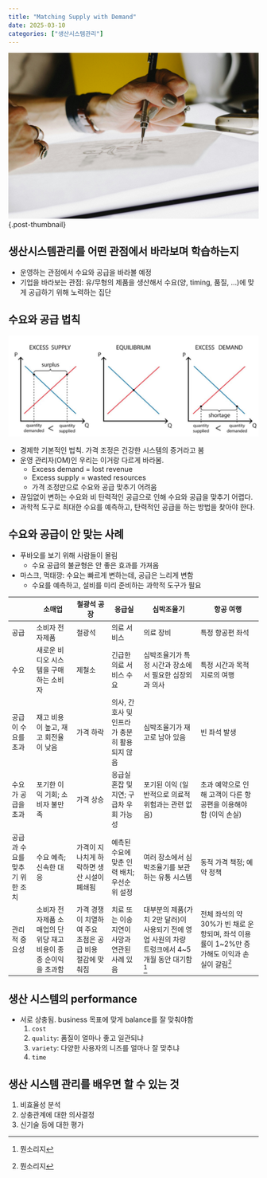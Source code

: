 ```yaml
---
title: "Matching Supply with Demand"
date: 2025-03-10
categories: ["생산시스템관리"]
---
```


![](/img/human-thumb.jpg){.post-thumbnail}

## 생산시스템관리를 어떤 관점에서 바라보며 학습하는지

- 운영하는 관점에서 수요와 공급을 바라볼 예정
- 기업을 바라보는 관점: 유/무형의 제품을 생산해서 수요(양, timing, 품질, ...)에 맞게 공급하기 위해 노력하는 집단

## 수요와 공급 법칙

![파란색 - 수요, 빨간색 - 공급](img/2025-03-29-17-16-08.png)

- 경제학 기본적인 법칙. 가격 조정은 건강한 시스템의 증거라고 봄
- 운영 관리자(OM)인 우리는 이거랑 다르게 바라봄.
    - Excess demand = lost revenue
    - Excess supply = wasted resources
    - 가격 조정만으로 수요와 공급 맞추기 어려움
- 끊임없이 변하는 수요와 비 탄력적인 공급으로 인해 수요와 공급을 맞추기 어렵다.
- 과학적 도구로 최대한 수요를 예측하고, 탄력적인 공급을 하는 방법을 찾아야 한다.

## 수요와 공급이 안 맞는 사례

- 푸바오를 보기 위해 사람들이 몰림
    - 수요 공급의 불균형은 안 좋은 효과를 가져옴
- 마스크, 먹태깡: 수요는 빠르게 변하는데, 공급은 느리게 변함
    - 수요를 예측하고, 설비를 미리 준비하는 과학적 도구가 필요

|  | 소매업 | 철광석 공장 | 응급실 | 심박조율기 | 항공 여행 |
|---|---|---|---|---|---|
| 공급 | 소비자 전자제품 | 철광석 | 의료 서비스 | 의료 장비 | 특정 항공편 좌석 |
| 수요 | 새로운 비디오 시스템을 구매하는 소비자 | 제철소 | 긴급한 의료 서비스 수요 | 심박조율기가 특정 시간과 장소에서 필요한 심장외과 의사 | 특정 시간과 목적지로의 여행 |
| 공급이 수요를 초과 | 재고 비용이 높고, 재고 회전율이 낮음 | 가격 하락 | 의사, 간호사 및 인프라가 충분히 활용되지 않음 | 심박조율기가 재고로 남아 있음 | 빈 좌석 발생 |
| 수요가 공급을 초과 | 포기한 이익 기회; 소비자 불만족 | 가격 상승 | 응급실 혼잡 및 지연; 구급차 우회 가능성 | 포기된 이익 (일반적으로 의료적 위험과는 관련 없음) | 초과 예약으로 인해 고객이 다른 항공편을 이용해야 함 (이익 손실) |
| 공급과 수요를 맞추기 위한 조치 | 수요 예측; 신속한 대응 | 가격이 지나치게 하락하면 생산 시설이 폐쇄됨 | 예측된 수요에 맞춘 인력 배치; 우선순위 설정 | 여러 장소에서 심박조율기를 보관하는 유통 시스템 | 동적 가격 책정; 예약 정책 |
| 관리적 중요성 | 소비자 전자제품 소매업의 단위당 재고 비용이 종종 순이익을 초과함 | 가격 경쟁이 치열하여 주요 초점은 공급 비용 절감에 맞춰짐 | 치료 또는 이송 지연이 사망과 연관된 사례 있음 | 대부분의 제품(가치 2만 달러)이 사용되기 전에 영업 사원의 차량 트렁크에서 4~5개월 동안 대기함[^1] | 전체 좌석의 약 30%가 빈 채로 운항되며, 좌석 이용률이 1~2%만 증가해도 이익과 손실이 갈림[^1] |

[^1]: 뭔소리지

## 생산 시스템의 performance

- 서로 상충됨. business 목표에 맞게 balance를 잘 맞춰야함
    1. `cost`
    1. `quality`: 품질이 얼마나 좋고 일관되냐
    1. `variety`: 다양한 사용자의 니즈를 얼마나 잘 맞추냐
    1. `time`

## 생산 시스템 관리를 배우면 할 수 있는 것

1. 비효율성 분석
1. 상충관계에 대한 의사결정
1. 신기술 등에 대한 평가
